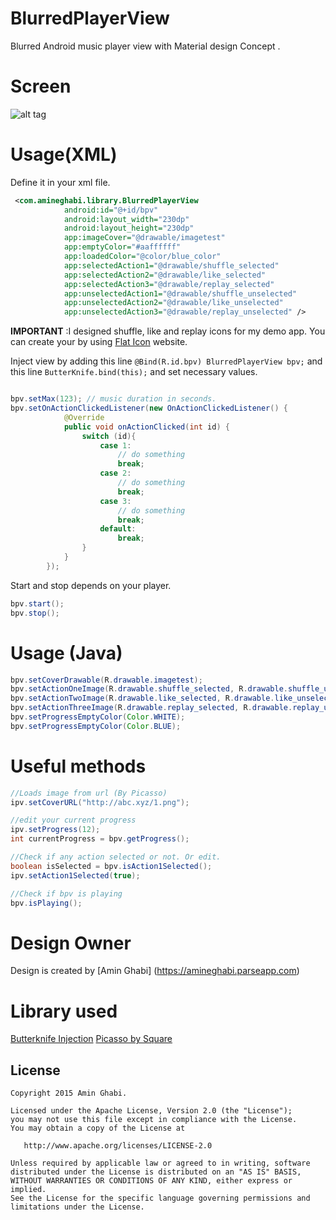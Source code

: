 # BlurredPlayerView

Blurred Android music player view with Material design Concept .

# Screen
![alt tag](http://i59.tinypic.com/n1z8ty.png)

# Usage(XML)

Define it in your xml file.

```xml
 <com.amineghabi.library.BlurredPlayerView
            android:id="@+id/bpv"
            android:layout_width="230dp"
            android:layout_height="230dp"
            app:imageCover="@drawable/imagetest"
            app:emptyColor="#aaffffff"
            app:loadedColor="@color/blue_color"
            app:selectedAction1="@drawable/shuffle_selected"
            app:selectedAction2="@drawable/like_selected"
            app:selectedAction3="@drawable/replay_selected"
            app:unselectedAction1="@drawable/shuffle_unselected"
            app:unselectedAction2="@drawable/like_unselected"
            app:unselectedAction3="@drawable/replay_unselected" />
```

**IMPORTANT** :I designed shuffle, like and replay icons for my demo app. You can create your by using
[Flat Icon](http://flaticon.com) website.


Inject view by adding this line  ```@Bind(R.id.bpv) BlurredPlayerView bpv;``` and this line ```ButterKnife.bind(this);```  and set necessary values.

```java

bpv.setMax(123); // music duration in seconds.
bpv.setOnActionClickedListener(new OnActionClickedListener() {
            @Override
            public void onActionClicked(int id) {
                switch (id){
                    case 1:
                        // do something
                        break;
                    case 2:
                        // do something
                        break;
                    case 3:
                        // do something
                        break;
                    default:
                        break;
                }
            }
        });
```

Start and stop depends on your player.

```java
bpv.start();
bpv.stop();
```

# Usage (Java)

```java
bpv.setCoverDrawable(R.drawable.imagetest);
bpv.setActionOneImage(R.drawable.shuffle_selected, R.drawable.shuffle_unselected);
bpv.setActionTwoImage(R.drawable.like_selected, R.drawable.like_unselected);
bpv.setActionThreeImage(R.drawable.replay_selected, R.drawable.replay_unselected);
bpv.setProgressEmptyColor(Color.WHITE);
bpv.setProgressEmptyColor(Color.BLUE);
```

# Useful methods

```java
//Loads image from url (By Picasso)
ipv.setCoverURL("http://abc.xyz/1.png");
```

```java
//edit your current progress
ipv.setProgress(12);
int currentProgress = bpv.getProgress();
```

```java
//Check if any action selected or not. Or edit.
boolean isSelected = bpv.isAction1Selected();
ipv.setAction1Selected(true);
```

```java
//Check if bpv is playing
bpv.isPlaying();
```

# Design Owner

Design is created by [Amin Ghabi] (https://amineghabi.parseapp.com)


# Library used

[Butterknife Injection](https://github.com/JakeWharton/butterknife)
[Picasso by Square](http://square.github.io/picasso/)


License
--------


    Copyright 2015 Amin Ghabi.

    Licensed under the Apache License, Version 2.0 (the "License");
    you may not use this file except in compliance with the License.
    You may obtain a copy of the License at

       http://www.apache.org/licenses/LICENSE-2.0

    Unless required by applicable law or agreed to in writing, software
    distributed under the License is distributed on an "AS IS" BASIS,
    WITHOUT WARRANTIES OR CONDITIONS OF ANY KIND, either express or implied.
    See the License for the specific language governing permissions and
    limitations under the License.


